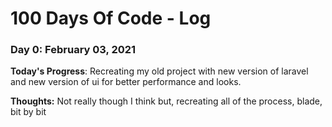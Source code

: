 # 100 Days Of Code - Log

### Day 0: February 03, 2021

**Today's Progress**: Recreating my old project with new version of laravel and new version of ui for better performance and looks.

**Thoughts:** Not really though I think but, recreating all of the process, blade, bit by bit
